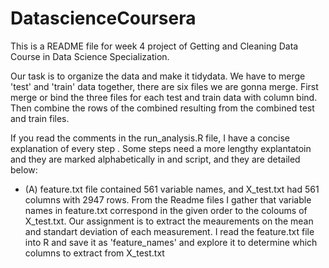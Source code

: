 # DatascienceCoursera
This is a README file for week 4 project of Getting and Cleaning Data Course in Data Science Specialization.

Our task is to organize the data and make it tidydata.  We have to merge 'test' and 'train' data together, there are six files we are gonna merge.  First merge or bind the three files for each test and train data with column bind.  Then combine the rows of the combined resulting from the combined test and train files.

 
   If you read the comments in the run_analysis.R file, I have a concise explanation of every step .  Some steps need a more lengthy explantatoin and they are marked alphabetically in and script, and they are detailed below:
    
 - (A) feature.txt file contained 561 variable names, and X_test.txt had 561 columns with 2947 rows.  From the Readme files I gather that variable names in feature.txt correspond in the given order to the coloums of X_test.txt.  Our assignment is to extract the meaurements on the mean and standart deviation of each measurement.  I read the feature.txt file into R and save it as 'feature_names' and explore it to determine which columns to extract from X_test.txt
